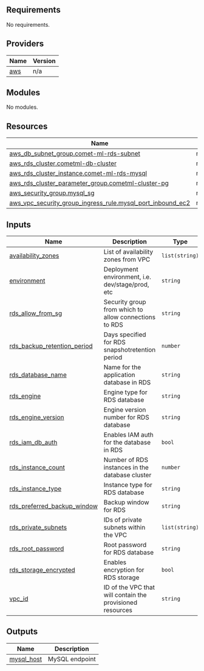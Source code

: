 ## Requirements

No requirements.

## Providers

| Name | Version |
|------|---------|
| <a name="provider_aws"></a> [aws](#provider\_aws) | n/a |

## Modules

No modules.

## Resources

| Name | Type |
|------|------|
| [aws_db_subnet_group.comet-ml-rds-subnet](https://registry.terraform.io/providers/hashicorp/aws/latest/docs/resources/db_subnet_group) | resource |
| [aws_rds_cluster.cometml-db-cluster](https://registry.terraform.io/providers/hashicorp/aws/latest/docs/resources/rds_cluster) | resource |
| [aws_rds_cluster_instance.comet-ml-rds-mysql](https://registry.terraform.io/providers/hashicorp/aws/latest/docs/resources/rds_cluster_instance) | resource |
| [aws_rds_cluster_parameter_group.cometml-cluster-pg](https://registry.terraform.io/providers/hashicorp/aws/latest/docs/resources/rds_cluster_parameter_group) | resource |
| [aws_security_group.mysql_sg](https://registry.terraform.io/providers/hashicorp/aws/latest/docs/resources/security_group) | resource |
| [aws_vpc_security_group_ingress_rule.mysql_port_inbound_ec2](https://registry.terraform.io/providers/hashicorp/aws/latest/docs/resources/vpc_security_group_ingress_rule) | resource |

## Inputs

| Name | Description | Type | Default | Required |
|------|-------------|------|---------|:--------:|
| <a name="input_availability_zones"></a> [availability\_zones](#input\_availability\_zones) | List of availability zones from VPC | `list(string)` | n/a | yes |
| <a name="input_environment"></a> [environment](#input\_environment) | Deployment environment, i.e. dev/stage/prod, etc | `string` | n/a | yes |
| <a name="input_rds_allow_from_sg"></a> [rds\_allow\_from\_sg](#input\_rds\_allow\_from\_sg) | Security group from which to allow connections to RDS | `string` | n/a | yes |
| <a name="input_rds_backup_retention_period"></a> [rds\_backup\_retention\_period](#input\_rds\_backup\_retention\_period) | Days specified for RDS snapshotretention period | `number` | n/a | yes |
| <a name="input_rds_database_name"></a> [rds\_database\_name](#input\_rds\_database\_name) | Name for the application database in RDS | `string` | n/a | yes |
| <a name="input_rds_engine"></a> [rds\_engine](#input\_rds\_engine) | Engine type for RDS database | `string` | n/a | yes |
| <a name="input_rds_engine_version"></a> [rds\_engine\_version](#input\_rds\_engine\_version) | Engine version number for RDS database | `string` | n/a | yes |
| <a name="input_rds_iam_db_auth"></a> [rds\_iam\_db\_auth](#input\_rds\_iam\_db\_auth) | Enables IAM auth for the database in RDS | `bool` | n/a | yes |
| <a name="input_rds_instance_count"></a> [rds\_instance\_count](#input\_rds\_instance\_count) | Number of RDS instances in the database cluster | `number` | n/a | yes |
| <a name="input_rds_instance_type"></a> [rds\_instance\_type](#input\_rds\_instance\_type) | Instance type for RDS database | `string` | n/a | yes |
| <a name="input_rds_preferred_backup_window"></a> [rds\_preferred\_backup\_window](#input\_rds\_preferred\_backup\_window) | Backup window for RDS | `string` | n/a | yes |
| <a name="input_rds_private_subnets"></a> [rds\_private\_subnets](#input\_rds\_private\_subnets) | IDs of private subnets within the VPC | `list(string)` | n/a | yes |
| <a name="input_rds_root_password"></a> [rds\_root\_password](#input\_rds\_root\_password) | Root password for RDS database | `string` | n/a | yes |
| <a name="input_rds_storage_encrypted"></a> [rds\_storage\_encrypted](#input\_rds\_storage\_encrypted) | Enables encryption for RDS storage | `bool` | n/a | yes |
| <a name="input_vpc_id"></a> [vpc\_id](#input\_vpc\_id) | ID of the VPC that will contain the provisioned resources | `string` | n/a | yes |

## Outputs

| Name | Description |
|------|-------------|
| <a name="output_mysql_host"></a> [mysql\_host](#output\_mysql\_host) | MySQL endpoint |
